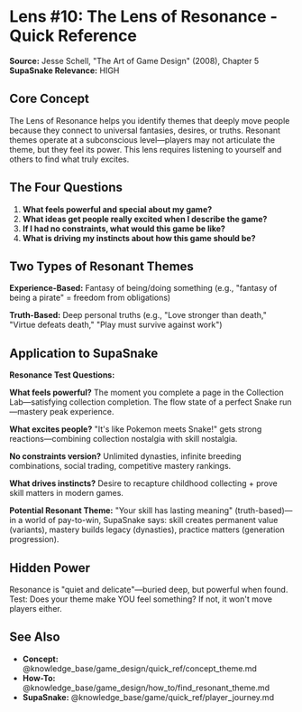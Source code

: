 # Lens #10: The Lens of Resonance - Quick Reference

**Source:** Jesse Schell, "The Art of Game Design" (2008), Chapter 5
**SupaSnake Relevance:** HIGH

## Core Concept

The Lens of Resonance helps you identify themes that deeply move people because they connect to universal fantasies, desires, or truths. Resonant themes operate at a subconscious level—players may not articulate the theme, but they feel its power. This lens requires listening to yourself and others to find what truly excites.

## The Four Questions

1. **What feels powerful and special about my game?**
2. **What ideas get people really excited when I describe the game?**
3. **If I had no constraints, what would this game be like?**
4. **What is driving my instincts about how this game should be?**

## Two Types of Resonant Themes

**Experience-Based:** Fantasy of being/doing something (e.g., "fantasy of being a pirate" = freedom from obligations)

**Truth-Based:** Deep personal truths (e.g., "Love stronger than death," "Virtue defeats death," "Play must survive against work")

## Application to SupaSnake

**Resonance Test Questions:**

**What feels powerful?** The moment you complete a page in the Collection Lab—satisfying collection completion. The flow state of a perfect Snake run—mastery peak experience.

**What excites people?** "It's like Pokemon meets Snake!" gets strong reactions—combining collection nostalgia with skill nostalgia.

**No constraints version?** Unlimited dynasties, infinite breeding combinations, social trading, competitive mastery rankings.

**What drives instincts?** Desire to recapture childhood collecting + prove skill matters in modern games.

**Potential Resonant Theme:** "Your skill has lasting meaning" (truth-based)—in a world of pay-to-win, SupaSnake says: skill creates permanent value (variants), mastery builds legacy (dynasties), practice matters (generation progression).

## Hidden Power

Resonance is "quiet and delicate"—buried deep, but powerful when found. Test: Does your theme make YOU feel something? If not, it won't move players either.

## See Also

- **Concept:** @knowledge_base/game_design/quick_ref/concept_theme.md
- **How-To:** @knowledge_base/game_design/how_to/find_resonant_theme.md
- **SupaSnake:** @knowledge_base/game/quick_ref/player_journey.md

